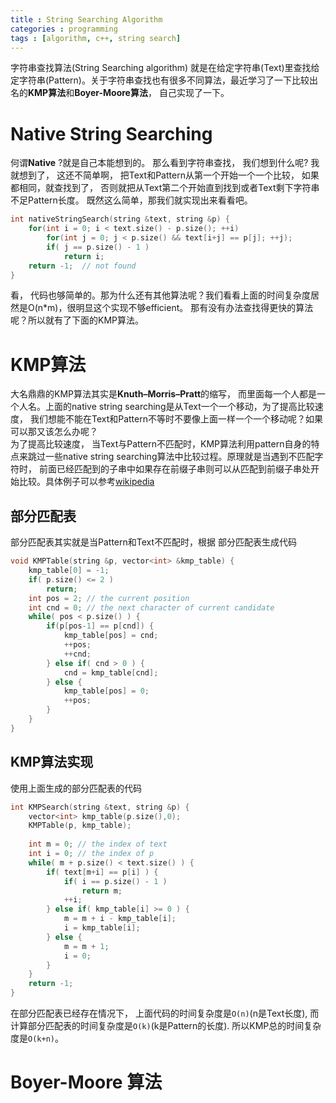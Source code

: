 ```yaml
---
title : String Searching Algorithm
categories : programming
tags : [algorithm, c++, string search]
---
```


  字符串查找算法(String Searching algorithm) 就是在给定字符串(Text)里查找给定字符串(Pattern)。关于字符串查找也有很多不同算法，最近学习了一下比较出名的**KMP算法**和**Boyer-Moore算法**， 自己实现了一下。

# Native String Searching 

  何谓**Native** ?就是自己本能想到的。 那么看到字符串查找， 我们想到什么呢? 我就想到了， 这还不简单啊， 把Text和Pattern从第一个开始一个一个比较， 如果都相同，就查找到了， 否则就把从Text第二个开始直到找到或者Text剩下字符串不足Pattern长度。
  既然这么简单，那我们就实现出来看看吧。

```cpp
int nativeStringSearch(string &text, string &p) {
	for(int i = 0; i < text.size() - p.size(); ++i)
		for(int j = 0; j < p.size() && text[i+j] == p[j]; ++j);
		if( j == p.size() - 1 )
			return i;
	return -1;  // not found		
}
```

  看， 代码也够简单的。那为什么还有其他算法呢？我们看看上面的时间复杂度居然是O(n*m)，很明显这个实现不够efficient。 那有没有办法查找得更快的算法呢？所以就有了下面的KMP算法。

# KMP算法

  大名鼎鼎的KMP算法其实是**Knuth–Morris–Pratt**的缩写， 而里面每一个人都是一个人名。上面的native string searching是从Text一个一个移动，为了提高比较速度， 我们想能不能在Text和Pattern不等时不要像上面一样一个一个移动呢？如果可以那又该怎么办呢？  
  为了提高比较速度， 当Text与Pattern不匹配时，KMP算法利用pattern自身的特点来跳过一些native string searching算法中比较过程。原理就是当遇到不匹配字符时， 前面已经匹配到的子串中如果存在前缀子串则可以从匹配到前缀子串处开始比较。具体例子可以参考[wikipedia](https://en.wikipedia.org/wiki/Knuth%E2%80%93Morris%E2%80%93Pratt_algorithm)

## 部分匹配表
  部分匹配表其实就是当Pattern和Text不匹配时，根据
  部分匹配表生成代码
```cpp
void KMPTable(string &p, vector<int> &kmp_table) {
	kmp_table[0] = -1;
	if( p.size() <= 2 )
		return;
	int pos = 2; // the current position
	int cnd = 0; // the next character of current candidate
	while( pos < p.size() ) {
		if(p[pos-1] == p[cnd]) {
			kmp_table[pos] = cnd;
			++pos;
			++cnd;
		} else if( cnd > 0 ) {
			cnd = kmp_table[cnd];
		} else {
			kmp_table[pos] = 0;
			++pos;
		}
	}
}
```

## KMP算法实现

  使用上面生成的部分匹配表的代码
```cpp
int KMPSearch(string &text, string &p) {
	vector<int> kmp_table(p.size(),0);
	KMPTable(p, kmp_table);
	
	int m = 0; // the index of text
	int i = 0; // the index of p
	while( m + p.size() < text.size() ) {
		if( text[m+i] == p[i] ) {
			if( i == p.size() - 1 )
				return m;
			++i;
		} else if( kmp_table[i] >= 0 ) {
			m = m + i - kmp_table[i];
			i = kmp_table[i];
		} else {
			m = m + 1;
			i = 0;
		}
	}
	return -1;
}
```
在部分匹配表已经存在情况下， 上面代码的时间复杂度是`O(n)`(n是Text长度), 而计算部分匹配表的时间复杂度是`O(k)`(k是Pattern的长度). 所以KMP总的时间复杂度是`O(k+n)`。 

# Boyer-Moore 算法

```cpp
```
